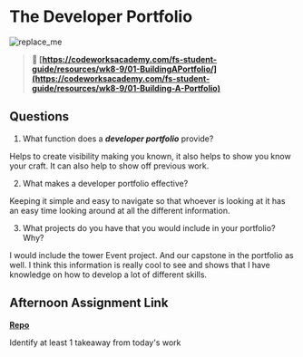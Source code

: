 # The Developer Portfolio

![replace_me](https://codeworks.blob.core.windows.net/public/assets/img/illustrations/placeholder.svg)

> **📖 [https://codeworksacademy.com/fs-student-guide/resources/wk8-9/01-BuildingAPortfolio/](https://codeworksacademy.com/fs-student-guide/resources/wk8-9/01-Building-A-Portfolio)**

## Questions

1. What function does a ***developer portfolio*** provide?

Helps to create visibility making you known, it also helps to show you know your craft. It can also help to show off previous work.

2. What makes a developer portfolio effective?

Keeping it simple and easy to navigate so that whoever is looking at it has an easy time looking around at all the different information.

3. What projects do you have that you would include in your portfolio? Why?

I would include the tower Event project. And our capstone in the portfolio as well. I think this information is really cool to see and shows that I have knowledge on how to develop a lot of different skills.

## Afternoon Assignment Link

**[Repo](https://github.com/jsphbowers/<ASSIGNMENT_REPO>)**

Identify at least 1 takeaway from today's work
